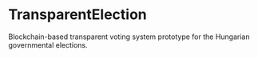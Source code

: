 # TransparentElection
Blockchain-based transparent voting system prototype for the Hungarian governmental elections.

